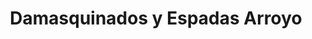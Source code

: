 ---
title: "Damasquinados y Espadas Arroyo"
url: /toledo/damasquinados-y-espadas-arroyo/
shop: regalo
---